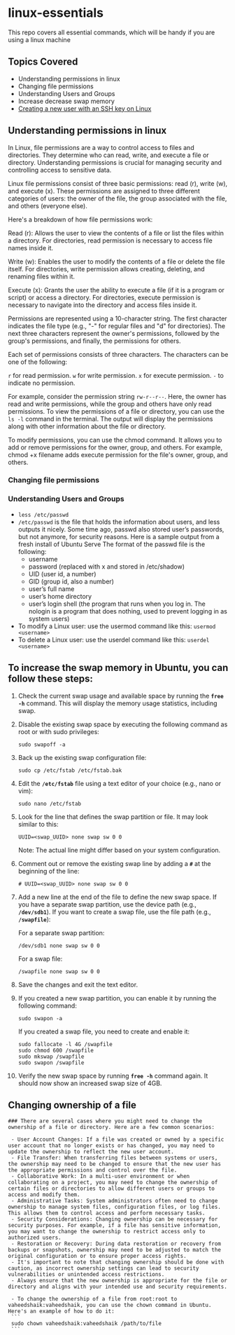# linux-essentials
This repo covers all essential commands, which will be handy if you are using a linux machine

## Topics Covered
- Understanding permissions in linux
- Changing file permissions
- Understanding Users and Groups
- Increase decrease swap memory
- <a href="https://humanwhocodes.com/snippets/2021/03/create-user-linux-ssh-key/"> Creating a new user with an SSH key on Linux <a/>


## Understanding permissions in linux
  In Linux, file permissions are a way to control access to files and directories. They determine who can read, write, and execute a file or directory. Understanding permissions is crucial for managing security and controlling access to sensitive data.

Linux file permissions consist of three basic permissions: read (r), write (w), and execute (x). These permissions are assigned to three different categories of users: the owner of the file, the group associated with the file, and others (everyone else).

Here's a breakdown of how file permissions work:

Read (r): Allows the user to view the contents of a file or list the files within a directory. For directories, read permission is necessary to access file names inside it.

Write (w): Enables the user to modify the contents of a file or delete the file itself. For directories, write permission allows creating, deleting, and renaming files within it.

Execute (x): Grants the user the ability to execute a file (if it is a program or script) or access a directory. For directories, execute permission is necessary to navigate into the directory and access files inside it.

Permissions are represented using a 10-character string. The first character indicates the file type (e.g., "-" for regular files and "d" for directories). The next three characters represent the owner's permissions, followed by the group's permissions, and finally, the permissions for others.

Each set of permissions consists of three characters. The characters can be one of the following:

`r` for read permission.
`w` for write permission.
`x` for execute permission.
`-` to indicate no permission.

For example, consider the permission string `rw-r--r--`. Here, the owner has read and write permissions, while the group and others have only read permissions.
To view the permissions of a file or directory, you can use the `ls -l` command in the terminal. The output will display the permissions along with other information about the file or directory.

To modify permissions, you can use the chmod command. It allows you to add or remove permissions for the owner, group, and others. For example, chmod +x filename adds execute permission for the file's owner, group, and others.

### Changing file permissions



### Understanding Users and Groups
 - `less /etc/passwd`
 - `/etc/passwd` is the file that holds the information about users, and less outputs it nicely. Some time ago, passwd also stored user’s passwords, but not           anymore, for security reasons. Here is a sample output from a fresh install of Ubuntu Serve
 The format of the passwd file is the following:
     - username
     - password (replaced with x and stored in /etc/shadow)
     - UID (user id, a number)
     - GID (group id, also a number)
     - user’s full name
     - user’s home directory
     - user’s login shell (the program that runs when you log in. The nologin is a program that does nothing, used to prevent logging in as system users)
 - To modify a Linux user: use the usermod command like this: `usermod <username>`
 - To delete a Linux user: use the userdel command like this: `userdel <username>`
 

## To increase the swap memory in Ubuntu, you can follow these steps:

1. Check the current swap usage and available space by running the **`free -h`** command. This will display the memory usage statistics, including swap.
2. Disable the existing swap space by executing the following command as root or with sudo privileges:
    
    ```
    sudo swapoff -a
    ```
    
3. Back up the existing swap configuration file:
    
    ```
    sudo cp /etc/fstab /etc/fstab.bak
    ```
    
4. Edit the **`/etc/fstab`** file using a text editor of your choice (e.g., nano or vim):
    
    ```
    sudo nano /etc/fstab
    ```
    
5. Look for the line that defines the swap partition or file. It may look similar to this:
    
    ```
    UUID=<swap_UUID> none swap sw 0 0
    
    ```
    
    Note: The actual line might differ based on your system configuration.
    
6. Comment out or remove the existing swap line by adding a **`#`** at the beginning of the line:
    
    ```
    # UUID=<swap_UUID> none swap sw 0 0
    ```
    
7. Add a new line at the end of the file to define the new swap space. If you have a separate swap partition, use the device path (e.g., **`/dev/sdb1`**). If you want to create a swap file, use the file path (e.g., **`/swapfile`**):
    
    For a separate swap partition:
    
    ```
    /dev/sdb1 none swap sw 0 0
    ```
    
    For a swap file:
    
    ```
    /swapfile none swap sw 0 0
    ```
    
8. Save the changes and exit the text editor.
9. If you created a new swap partition, you can enable it by running the following command:
    
    ```
    sudo swapon -a
    ```
    
    If you created a swap file, you need to create and enable it:
    
    ```
    sudo fallocate -l 4G /swapfile
    sudo chmod 600 /swapfile
    sudo mkswap /swapfile
    sudo swapon /swapfile
    ```
    
10. Verify the new swap space by running **`free -h`** command again. It should now show an increased swap size of 4GB.
  
 ## Changing ownership of a file
    ### There are several cases where you might need to change the ownership of a file or directory. Here are a few common scenarios:
  
     - User Account Changes: If a file was created or owned by a specific user account that no longer exists or has changed, you may need to update the ownership to reflect the new user account.
     - File Transfer: When transferring files between systems or users, the ownership may need to be changed to ensure that the new user has the appropriate permissions and control over the file. 
     - Collaborative Work: In a multi-user environment or when collaborating on a project, you may need to change the ownership of certain files or directories to allow different users or groups to access and modify them.
     - Administrative Tasks: System administrators often need to change ownership to manage system files, configuration files, or log files. This allows them to control access and perform necessary tasks.
     - Security Considerations: Changing ownership can be necessary for security purposes. For example, if a file has sensitive information, you may want to change the ownership to restrict access only to authorized users.
     - Restoration or Recovery: During data restoration or recovery from backups or snapshots, ownership may need to be adjusted to match the original configuration or to ensure proper access rights.
     - It's important to note that changing ownership should be done with caution, as incorrect ownership settings can lead to security vulnerabilities or unintended access restrictions.
     - Always ensure that the new ownership is appropriate for the file or directory and aligns with your intended use and security requirements.
      
     - To change the ownership of a file from root:root to vaheedshaik:vaheedshaik, you can use the chown command in Ubuntu. Here's an example of how to do it:
     ```
     sudo chown vaheedshaik:vaheedshaik /path/to/file
     ```
  





